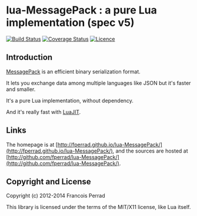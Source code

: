 lua-MessagePack : a pure Lua implementation (spec v5)
=====================================================

[![Build Status](https://travis-ci.org/fperrad/lua-MessagePack.png?branch=master)](https://travis-ci.org/fperrad/lua-MessagePack)
[![Coverage Status](https://coveralls.io/repos/fperrad/lua-MessagePack/badge.png?branch=master)](https://coveralls.io/r/fperrad/lua-MessagePack?branch=master)
[![Licence](http://img.shields.io/badge/Licence-MIT-brightgreen.svg)](COPYRIGHT)

Introduction
------------

[MessagePack](http://msgpack.org/) is an efficient binary serialization format.

It lets you exchange data among multiple languages like JSON but it's faster and smaller.

It's a pure Lua implementation, without dependency.

And it's really fast with [LuaJIT](http://luajit.org).

Links
-----

The homepage is at [http://fperrad.github.io/lua-MessagePack/](http://fperrad.github.io/lua-MessagePack/),
and the sources are hosted at [http://github.com/fperrad/lua-MessagePack/](http://github.com/fperrad/lua-MessagePack/).

Copyright and License
---------------------

Copyright (c) 2012-2014 Francois Perrad

This library is licensed under the terms of the MIT/X11 license, like Lua itself.

